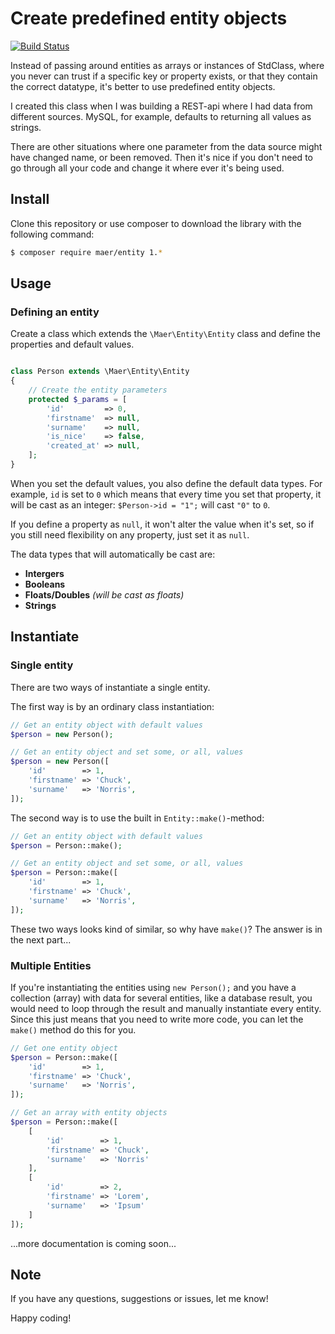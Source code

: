 # Create predefined entity objects

[![Build Status](https://api.travis-ci.org/magnus-eriksson/entity.svg)](https://travis-ci.org/magnus-eriksson/entity)

Instead of passing around entities as arrays or instances of StdClass, where you never can trust if a specific key or property exists, or that they contain the correct datatype, it's better to use predefined entity objects.

I created this class when I was building a REST-api where I had data from different sources. MySQL, for example, defaults to returning all values as strings.

There are other situations where one parameter from the data source might have changed name, or been removed. Then it's nice if you don't need to go through all your code and change it where ever it's being used.


## Install

Clone this repository or use composer to download the library with the following command:
```bash
$ composer require maer/entity 1.*
```

## Usage

### Defining an entity

Create a class which extends the `\Maer\Entity\Entity` class and define the properties and default values.

```php

class Person extends \Maer\Entity\Entity
{
    // Create the entity parameters
    protected $_params = [
        'id'         => 0,
        'firstname'  => null,
        'surname'    => null,
        'is_nice'    => false,
        'created_at' => null,
    ];
}
```

When you set the default values, you also define the default data types. For example, `id` is set to `0` which means that every time you set that property, it will be cast as an integer: `$Person->id = "1";` will cast `"0"` to `0`.

If you define a property as `null`, it won't alter the value when it's set, so if you still need flexibility on any property, just set it as `null`.

The data types that will automatically be cast are:
* __Intergers__
* __Booleans__
* __Floats/Doubles__ _(will be cast as floats)_
* __Strings__


## Instantiate

### Single entity

There are two ways of instantiate a single entity.

The first way is by an ordinary class instantiation:

```php
// Get an entity object with default values
$person = new Person();

// Get an entity object and set some, or all, values
$person = new Person([
    'id'        => 1,
    'firstname' => 'Chuck',
    'surname'   => 'Norris',
]);
```

The second way is to use the built in `Entity::make()`-method:

```php
// Get an entity object with default values
$person = Person::make();

// Get an entity object and set some, or all, values
$person = Person::make([
    'id'        => 1,
    'firstname' => 'Chuck',
    'surname'   => 'Norris',
]);
```

These two ways looks kind of similar, so why have `make()`? The answer is in the next part...

### Multiple Entities

If you're instantiating the entities using `new Person();` and you have a collection (array) with data for several entities, like a database result, you would need to loop through the result and manually instantiate every entity. Since this just means that you need to write more code, you can let the `make()` method do this for you.

```php
// Get one entity object
$person = Person::make([
    'id'        => 1,
    'firstname' => 'Chuck',
    'surname'   => 'Norris',
]);

// Get an array with entity objects
$person = Person::make([
    [
        'id'        => 1,
        'firstname' => 'Chuck',
        'surname'   => 'Norris'
    ],
    [
        'id'        => 2,
        'firstname' => 'Lorem',
        'surname'   => 'Ipsum'
    ]
]);

```

...more documentation is coming soon...


## Note
If you have any questions, suggestions or issues, let me know!

Happy coding!

